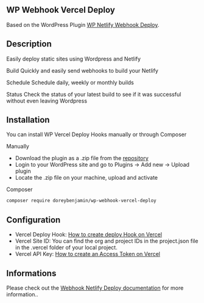 ## WP Webhook Vercel Deploy

Based on the WordPress Plugin [WP Netlify Webhook Deploy](https://github.com/lukethacoder/wp-webhook-netlify-deploy).

## Description

Easily deploy static sites using Wordpress and Netlify

Build Quickly and easily send webhooks to build your Netlify

Schedule Schedule daily, weekly or monthly builds

Status Check the status of your latest build to see if it was successful without even leaving Wordpress




## Installation

You can install WP Vercel Deploy Hooks manually or through Composer

Manually
-    Download the plugin as a .zip file from the [repository](https://github.com/doreybenjamin/wp-webhook-vercel-deploy/releases)
-    Login to your WordPress site and go to Plugins -> Add new -> Upload plugin
-    Locate the .zip file on your machine, upload and activate

Composer
```bash
composer require doreybenjamin/wp-webhook-vercel-deploy
```


    
## Configuration

- Vercel Deploy Hook: [How to create deploy Hook on Vercel](https://vercel.com/docs/deployments/deploy-hooks)
- Vercel Site ID: You can find the org and project IDs in the project.json file in the .vercel folder of your local project.
- Vercel API Key: [How to create an Access Token on Vercel](https://vercel.com/docs/rest-api#authentication)


## Informations

Please check out the [Webhook Netlify Deploy documentation](https://github.com/lukethacoder/wp-webhook-netlify-deploy) for more information..

